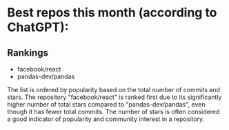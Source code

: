 # Best repos this month (according to ChatGPT):
## Rankings
- facebook/react
- pandas-dev/pandas

The list is ordered by popularity based on the total number of commits and stars. The repository "facebook/react" is ranked first due to its significantly higher number of total stars compared to "pandas-dev/pandas", even though it has fewer total commits. The number of stars is often considered a good indicator of popularity and community interest in a repository.